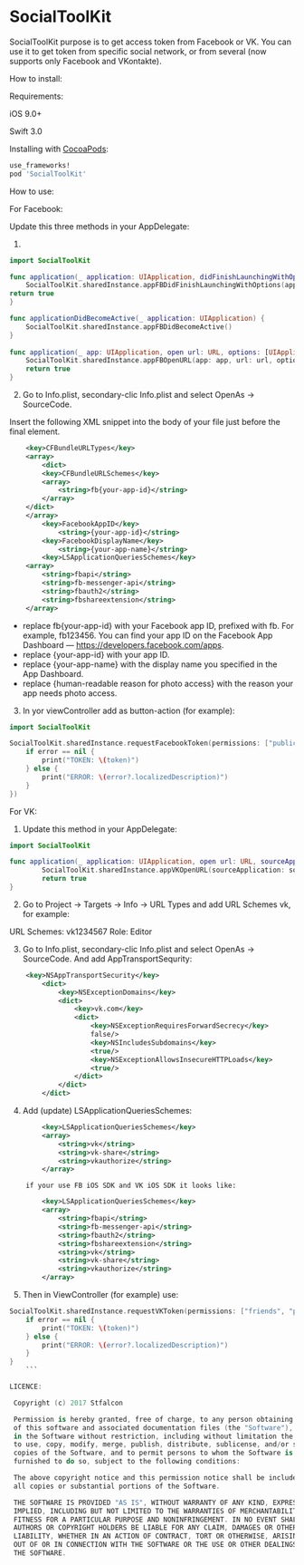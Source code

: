 # SocialToolKit
SocialToolKit purpose is to get access token from Facebook or VK. You can use it to get token from specific social network, or from several (now supports only Facebook and VKontakte).

How to install:

Requirements:

iOS 9.0+

Swift 3.0

Installing with [CocoaPods](https://cocoapods.org):

```ruby
use_frameworks!
pod 'SocialToolKit'
```

How to use:

For Facebook:

Update this three methods in your AppDelegate:

1.
```swift
import SocialToolKit

func application(_ application: UIApplication, didFinishLaunchingWithOptions launchOptions: [UIApplicationLaunchOptionsKey: Any]?) -> Bool {
	SocialToolKit.sharedInstance.appFBDidFinishLaunchingWithOptions(application: application, launchOptions: launchOptions)
return true
}

func applicationDidBecomeActive(_ application: UIApplication) {
	SocialToolKit.sharedInstance.appFBDidBecomeActive()
}
        
func application(_ app: UIApplication, open url: URL, options: [UIApplicationOpenURLOptionsKey : Any] = [:]) -> Bool {
	SocialToolKit.sharedInstance.appFBOpenURL(app: app, url: url, options: options)
	return true
}
```
	
2. Go to Info.plist, secondary-clic Info.plist and select OpenAs -> SourceCode.

Insert the following XML snippet into the body of your file just before the final </dict> element.
```xml
	<key>CFBundleURLTypes</key>
	<array>
	    <dict>
        <key>CFBundleURLSchemes</key>
        <array>
            <string>fb{your-app-id}</string>
        </array>
    </dict>
	</array>
		<key>FacebookAppID</key>
			<string>{your-app-id}</string>
		<key>FacebookDisplayName</key>
			<string>{your-app-name}</string>
		<key>LSApplicationQueriesSchemes</key>
	<array>
		<string>fbapi</string>
		<string>fb-messenger-api</string>
		<string>fbauth2</string>
		<string>fbshareextension</string>
	</array>
```

   - replace fb{your-app-id} with your Facebook app ID, prefixed with fb. For example, fb123456. You can find your app ID on the Facebook App Dashboard — https://developers.facebook.com/apps.
   - replace {your-app-id} with your app ID.
   - replace {your-app-name} with the display name you specified in the App Dashboard.
   - replace {human-readable reason for photo access} with the reason your app needs photo access.
    
    
3. In yor viewController add as button-action (for example):

```swift
import SocialToolKit

SocialToolKit.sharedInstance.requestFacebookToken(permissions: ["public_profile", "user_friends"], loginBehavior: FBSDKLoginBehavior.systemAccount, { (token, error) in
	if error == nil {
		print("TOKEN: \(token)")
	} else {
		print("ERROR: \(error?.localizedDescription)")
	}
})
```

For VK:

1. Update this method in your AppDelegate:

```swift
import SocialToolKit

func application(_ application: UIApplication, open url: URL, sourceApplication: String?, annotation: Any) -> Bool {
        SocialToolKit.sharedInstance.appVKOpenURL(sourceApplication: sourceApplication, url: url)
        return true
}
```
2. Go to Project -> Targets -> Info -> URL Types and add URL Schemes vk<your-app-id>, for example: 

URL Schemes:  vk1234567
Role:  Editor

3. Go to Info.plist, secondary-clic Info.plist and select OpenAs -> SourceCode. And add AppTransportSequrity:
```xml
	<key>NSAppTransportSecurity</key>
        <dict> 
            <key>NSExceptionDomains</key> 
            <dict> 
                <key>vk.com</key> 
                <dict> 
                    <key>NSExceptionRequiresForwardSecrecy</key> 
                    false/> 
                    <key>NSIncludesSubdomains</key> 
                    <true/> 
                    <key>NSExceptionAllowsInsecureHTTPLoads</key> 
                    <true/> 
                </dict> 
            </dict> 
        </dict>
```
    
4. Add (update) LSApplicationQueriesSchemes:
```xml
        <key>LSApplicationQueriesSchemes</key> 
        <array> 
            <string>vk</string> 
            <string>vk-share</string> 
            <string>vkauthorize</string> 
        </array>
```
        if your use FB iOS SDK and VK iOS SDK it looks like:
```xml
        <key>LSApplicationQueriesSchemes</key>
        <array>
            <string>fbapi</string>
            <string>fb-messenger-api</string>
            <string>fbauth2</string>
            <string>fbshareextension</string>
            <string>vk</string>
            <string>vk-share</string>
            <string>vkauthorize</string>
        </array>
```

5. Then in ViewController (for example) use:

```swift
SocialToolKit.sharedInstance.requestVKToken(permissions: ["friends", "photos"], appId: "your app id") { (token, error) in
	if error == nil {
		print("TOKEN: \(token)")
	} else {
		print("ERROR: \(error?.localizedDescription)")
	}
}
	```	

LICENCE:

 Copyright (c) 2017 Stfalcon

 Permission is hereby granted, free of charge, to any person obtaining a copy
 of this software and associated documentation files (the "Software"), to deal
 in the Software without restriction, including without limitation the rights
 to use, copy, modify, merge, publish, distribute, sublicense, and/or sell
 copies of the Software, and to permit persons to whom the Software is
 furnished to do so, subject to the following conditions:

 The above copyright notice and this permission notice shall be included in
 all copies or substantial portions of the Software.

 THE SOFTWARE IS PROVIDED "AS IS", WITHOUT WARRANTY OF ANY KIND, EXPRESS OR
 IMPLIED, INCLUDING BUT NOT LIMITED TO THE WARRANTIES OF MERCHANTABILITY,
 FITNESS FOR A PARTICULAR PURPOSE AND NONINFRINGEMENT. IN NO EVENT SHALL THE
 AUTHORS OR COPYRIGHT HOLDERS BE LIABLE FOR ANY CLAIM, DAMAGES OR OTHER
 LIABILITY, WHETHER IN AN ACTION OF CONTRACT, TORT OR OTHERWISE, ARISING FROM,
 OUT OF OR IN CONNECTION WITH THE SOFTWARE OR THE USE OR OTHER DEALINGS IN
 THE SOFTWARE.

	

